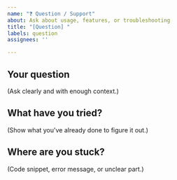 ```yaml
---
name: "❓ Question / Support"
about: Ask about usage, features, or troubleshooting
title: "[Question] "
labels: question
assignees: ''

---
```


## Your question

(Ask clearly and with enough context.)

## What have you tried?

(Show what you've already done to figure it out.)

## Where are you stuck?

(Code snippet, error message, or unclear part.)
